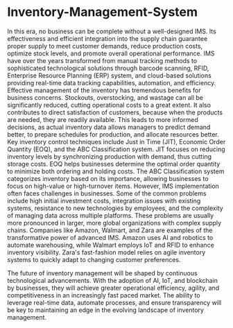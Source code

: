 # Inventory-Management-System
In this era, no business can be complete without a well-designed IMS. Its effectiveness 
and efficient integration into the supply chain guarantee proper supply to meet customer 
demands, reduce production costs, optimize stock levels, and promote overall operational 
performance. IMS have over the years transformed from manual tracking methods to 
sophisticated technological solutions through barcode scanning, RFID, Enterprise 
Resource Planning (ERP) system, and cloud-based solutions providing real-time data 
tracking capabilities, automation, and efficiency. 
Effective management of the inventory has tremendous benefits for business concerns. 
Stockouts, overstocking, and wastage can all be significantly reduced, cutting operational 
costs to a great extent. It also contributes to direct satisfaction of customers, because 
when the products are needed, they are readily available. This leads to more informed 
decisions, as actual inventory data allows managers to predict demand better, to prepare 
schedules for production, and allocate resources better. 
Key inventory control techniques include Just in Time (JIT), Economic Order Quantity 
(EOQ), and the ABC Classification system. JIT focuses on reducing inventory levels by 
synchronizing production with demand, thus cutting storage costs. EOQ helps businesses 
determine the optimal order quantity to minimize both ordering and holding costs. The 
ABC Classification system categorizes inventory based on its importance, allowing 
businesses to focus on high-value or high-turnover items. 
However, IMS implementation often faces challenges in businesses. Some of the common 
problems include high initial investment costs, integration issues with existing systems, 
resistance to new technologies by employees, and the complexity of managing data across 
multiple platforms. These problems are usually more pronounced in larger, more global 
organizations with complex supply chains. 
Companies like Amazon, Walmart, and Zara are examples of the transformative power of 
advanced IMS. Amazon uses AI and robotics to automate warehousing, while Walmart 
employs 
IoT and RFID to enhance inventory visibility. Zara's fast-fashion model relies on agile 
inventory systems to quickly adapt to changing customer preferences. 
 
 
The future of inventory management will be shaped by continuous technological 
advancements. With the adoption of AI, IoT, and blockchain by businesses, they will 
achieve greater operational efficiency, agility, and competitiveness in an increasingly fast
paced market. The ability to leverage real-time data, automate processes, and ensure 
transparency will be key to maintaining an edge in the evolving landscape of inventory 
management. 
